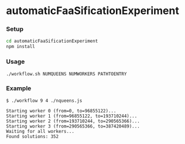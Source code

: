 # automaticFaaSificationExperiment

### Setup

```sh
cd automaticFaaSificationExperiment
npm install
```

### Usage

```
./workflow.sh NUMQUEENS NUMWORKERS PATHTOENTRY
```

### Example

```
$ ./workflow 9 4 ./nqueens.js

Starting worker 0 (from=0, to=96855122)...
Starting worker 1 (from=96855122, to=193710244)...
Starting worker 2 (from=193710244, to=290565366)...
Starting worker 3 (from=290565366, to=387420489)...
Waiting for all workers...
Found solutions: 352
```
